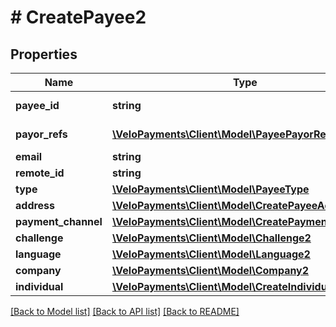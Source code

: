 # # CreatePayee2

## Properties

Name | Type | Description | Notes
------------ | ------------- | ------------- | -------------
**payee_id** | **string** |  | [optional] [readonly]
**payor_refs** | [**\VeloPayments\Client\Model\PayeePayorRefV3[]**](PayeePayorRefV3.md) |  | [optional] [readonly]
**email** | **string** |  |
**remote_id** | **string** |  |
**type** | [**\VeloPayments\Client\Model\PayeeType**](PayeeType.md) |  |
**address** | [**\VeloPayments\Client\Model\CreatePayeeAddress2**](CreatePayeeAddress2.md) |  |
**payment_channel** | [**\VeloPayments\Client\Model\CreatePaymentChannel2**](CreatePaymentChannel2.md) |  | [optional]
**challenge** | [**\VeloPayments\Client\Model\Challenge2**](Challenge2.md) |  | [optional]
**language** | [**\VeloPayments\Client\Model\Language2**](Language2.md) |  | [optional]
**company** | [**\VeloPayments\Client\Model\Company2**](Company2.md) |  | [optional]
**individual** | [**\VeloPayments\Client\Model\CreateIndividual2**](CreateIndividual2.md) |  | [optional]

[[Back to Model list]](../../README.md#models) [[Back to API list]](../../README.md#endpoints) [[Back to README]](../../README.md)
